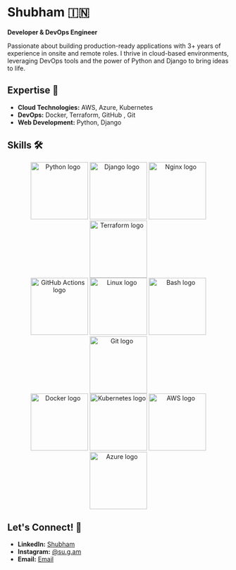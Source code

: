 # Shubham 🇮🇳

**Developer & DevOps Engineer**

Passionate about building production-ready applications with 3+ years of experience in onsite and remote roles. I thrive in cloud-based environments, leveraging DevOps tools and the power of Python and Django to bring ideas to life.

## Expertise 🚀

* **Cloud Technologies:** AWS, Azure, Kubernetes
* **DevOps:** Docker, Terraform, GitHub , Git
* **Web Development:** Python, Django

## Skills 🛠️

<p align="center">
  <img src="https://cdn.jsdelivr.net/gh/devicons/devicon/icons/python/python-original.svg" alt="Python logo" width="130" height="130" />
  <img src="https://cdn.jsdelivr.net/gh/devicons/devicon/icons/django/django-plain.svg" alt="Django logo" width="130" height="130" />
  <img src="https://cdn.jsdelivr.net/gh/devicons/devicon/icons/nginx/nginx-original.svg" alt="Nginx logo" width="130" height="130" />
  <img src="https://cdn.jsdelivr.net/gh/devicons/devicon/icons/terraform/terraform-original.svg" alt="Terraform logo" width="130" height="130" /> 
  <br>
  <img src="https://cdn.jsdelivr.net/gh/devicons/devicon/icons/githubactions/githubactions-original.svg" alt="GitHub Actions logo" width="130" height="130" />
<img src="https://cdn.jsdelivr.net/gh/devicons/devicon/icons/linux/linux-original.svg" alt="Linux logo" width="130" height="130" />
<img src="https://cdn.jsdelivr.net/gh/devicons/devicon/icons/bash/bash-original.svg" alt="Bash logo" width="130" height="130" />
  <img src="https://cdn.jsdelivr.net/gh/devicons/devicon/icons/git/git-original.svg" alt="Git logo" width="130" height="130" /> 
  <br>
    <img src="https://cdn.jsdelivr.net/gh/devicons/devicon/icons/docker/docker-original.svg" alt="Docker logo" width="130" height="130" />
  <img src="https://cdn.jsdelivr.net/gh/devicons/devicon/icons/kubernetes/kubernetes-plain.svg" alt="Kubernetes logo" width="130" height="130" />
  <img src="https://cdn.jsdelivr.net/gh/devicons/devicon/icons/amazonwebservices/amazonwebservices-original-wordmark.svg" alt="AWS logo" width="130" height="130" />
  <img src="https://cdn.jsdelivr.net/gh/devicons/devicon/icons/azure/azure-original.svg" alt="Azure logo" width="130" height="130" /> 
  
</p>

## Let's Connect! 🤝

* **LinkedIn:** [Shubham](https://www.linkedin.com/in/shubhammca88/)
* **Instagram:** [@su.g.am](https://www.instagram.com/in/su.g.am/) 
* **Email:** [Email](mailto:byshubham6@gmail.com)

